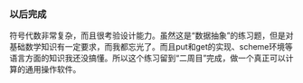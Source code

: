 ### 以后完成

符号代数非常复杂，而且很考验设计能力。虽然这是“数据抽象”的练习题，但是对基础数学知识有一定要求，而我都忘光了。而且put和get的实现、scheme环境等语言方面的知识我还没搞懂。所以这个练习留到“二周目”完成，做一个真正可以计算的通用操作软件。
